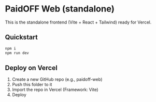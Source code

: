 # PaidOFF Web (standalone)

This is the standalone frontend (Vite + React + Tailwind) ready for Vercel.

## Quickstart
```bash
npm i
npm run dev
```

## Deploy on Vercel
1) Create a new GitHub repo (e.g., paidoff-web)
2) Push this folder to it
3) Import the repo in Vercel (Framework: Vite)
4) Deploy
